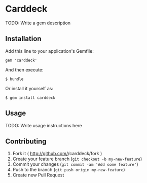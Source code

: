 # Carddeck

TODO: Write a gem description

## Installation

Add this line to your application's Gemfile:

    gem 'carddeck'

And then execute:

    $ bundle

Or install it yourself as:

    $ gem install carddeck

## Usage

TODO: Write usage instructions here

## Contributing

1. Fork it ( http://github.com/<my-github-username>/carddeck/fork )
2. Create your feature branch (`git checkout -b my-new-feature`)
3. Commit your changes (`git commit -am 'Add some feature'`)
4. Push to the branch (`git push origin my-new-feature`)
5. Create new Pull Request
